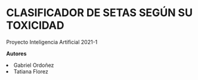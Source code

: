 # CLASIFICADOR DE SETAS SEGÚN SU TOXICIDAD 
Proyecto Inteligencia Artificial 2021-1

<b>Autores</b>

<li>Gabriel Ordoñez</li>
<li>Tatiana Florez </li>

